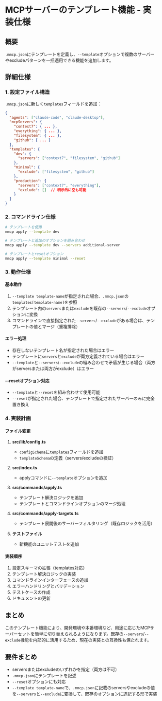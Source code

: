 # MCPサーバーのテンプレート機能 - 実装仕様

## 概要
`.mmcp.json`にテンプレートを定義し、`--template`オプションで複数のサーバーやexcludeパターンを一括適用できる機能を追加します。

## 詳細仕様

### 1. 設定ファイル構造
`.mmcp.json`に新しく`templates`フィールドを追加：

```json
{
  "agents": ["claude-code", "claude-desktop"],
  "mcpServers": {
    "context7": { ... },
    "everything": { ... },
    "filesystem": { ... },
    "github": { ... }
  },
  "templates": {
    "dev": {
      "servers": ["context7", "filesystem", "github"]
    },
    "minimal": {
      "exclude": ["filesystem", "github"]
    },
    "production": {
      "servers": ["context7", "everything"],
      "exclude": []  // 明示的に空も可能
    }
  }
}
```

### 2. コマンドライン仕様

```bash
# テンプレートを使用
mmcp apply --template dev

# テンプレートと追加のオプションを組み合わせ
mmcp apply --template dev --servers additional-server

# テンプレートとresetオプション
mmcp apply --template minimal --reset
```

### 3. 動作仕様

#### 基本動作
1. `--template template-name`が指定された場合、`.mmcp.json`の`templates[template-name]`を参照
2. テンプレート内の`servers`または`exclude`を既存の`--servers`/`--exclude`オプションに変換
3. コマンドラインで直接指定された`--servers`/`--exclude`がある場合は、テンプレートの値とマージ（重複排除）

#### エラー処理
- 存在しないテンプレート名が指定された場合はエラー
- テンプレートに`servers`と`exclude`が両方定義されている場合はエラー
- `--template`と`--servers`/`--exclude`の組み合わせで矛盾が生じる場合（両方がserversまたは両方がexclude）はエラー

#### --resetオプション対応
- `--template`と`--reset`を組み合わせて使用可能
- `--reset`が指定された場合、テンプレートで指定されたサーバーのみに完全置き換え

### 4. 実装計画

#### ファイル変更
1. **src/lib/config.ts**
   - `configSchema`に`templates`フィールドを追加
   - `templateSchema`の定義（servers/excludeの検証）

2. **src/index.ts**
   - applyコマンドに`--template`オプションを追加

3. **src/commands/apply.ts**
   - テンプレート解決ロジックを追加
   - テンプレートとコマンドラインオプションのマージ処理

4. **src/commands/apply-targets.ts**
   - テンプレート展開後のサーバーフィルタリング（既存ロジックを活用）

5. **テストファイル**
   - 新機能のユニットテストを追加

#### 実装順序
1. 設定スキーマの拡張（templates対応）
2. テンプレート解決ロジックの実装
3. コマンドラインインターフェースの追加
4. エラーハンドリングとバリデーション
5. テストケースの作成
6. ドキュメントの更新

## まとめ
このテンプレート機能により、開発環境や本番環境など、用途に応じたMCPサーバーセットを簡単に切り替えられるようになります。既存の`--servers`/`--exclude`機能を内部的に活用するため、現在の実装との互換性も保たれます。

## 要件まとめ
- serversまたはexcludeのいずれかを指定（両方は不可）
- `.mmcp.json`にテンプレートを記述
- `--reset`オプションにも対応
- `--template template-name`で、`.mmcp.json`に記載のserversやexcludeの値を`--servers`と`--exclude`に変換して、既存のオプションに追記する形で実装